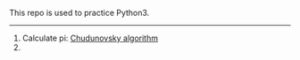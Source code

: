 This repo is used to practice Python3.

---

1. Calculate pi: [Chudunovsky algorithm](https://en.wikipedia.org/wiki/Chudnovsky_algorithm)
2. 